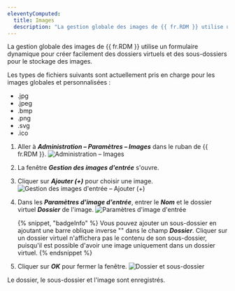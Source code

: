 ```yaml
---
eleventyComputed:
  title: Images
  description: "La gestion globale des images de {{ fr.RDM }} utilise un formulaire dynamique pour créer facilement des dossiers virtuels et des sous-dossiers pour le stockage des images."
---
```

La gestion globale des images de {{ fr.RDM }} utilise un formulaire dynamique pour créer facilement des dossiers virtuels et des sous-dossiers pour le stockage des images.

Les types de fichiers suivants sont actuellement pris en charge pour les images globales et personnalisées :
* .jpg
* .jpeg
* .bmp
* .png
* .svg
* .ico

1. Aller à ***Administration – Paramètres – Images*** dans le ruban de {{ fr.RDM }}.
![Administration – Images](https://cdnweb.devolutions.net/docs/RDMW2040_2024_1.png)
1. La fenêtre ***Gestion des images d'entrée*** s'ouvre.
1. Cliquer sur ***Ajouter (+)*** pour choisir une image.
![Gestion des images d'entrée – Ajouter (+)](https://cdnweb.devolutions.net/docs/docs_en_rdm_windows_RDMWin6149.png)
1. Dans les ***Paramètres d'image d'entrée***, entrer le ***Nom*** et le dossier virtuel ***Dossier*** de l'image.
![Paramètres d'image d'entrée](https://cdnweb.devolutions.net/docs/docs_en_rdm_windows_RDMWin6165.png)

   {% snippet, "badgeInfo" %}
   Vous pouvez ajouter un sous-dossier en ajoutant une barre oblique inverse "\" dans le champ ***Dossier***. Cliquer sur un dossier virtuel n'affichera pas le contenu de son sous-dossier, puisqu'il est possible d'avoir une image uniquement dans un dossier virtuel.
   {% endsnippet %}
1. Cliquer sur ***OK*** pour fermer la fenêtre.
![Dossier et sous-dossier](https://cdnweb.devolutions.net/docs/docs_en_rdm_windows_RDMWin6152.png)

Le dossier, le sous-dossier et l'image sont enregistrés.
